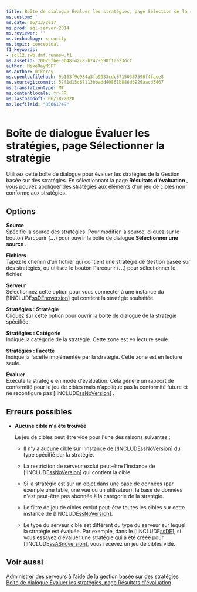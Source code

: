 ```yaml
---
title: Boîte de dialogue Évaluer les stratégies, page Sélection de la stratégie | Microsoft Docs
ms.custom: ''
ms.date: 06/13/2017
ms.prod: sql-server-2014
ms.reviewer: ''
ms.technology: security
ms.topic: conceptual
f1_keywords:
- sql12.swb.dmf.runnow.f1
ms.assetid: 20075fbe-0b48-42c8-b747-690f1aa23dcf
author: MikeRayMSFT
ms.author: mikeray
ms.openlocfilehash: 9b163f9e984a3fa9933cdc57150357596f4face8
ms.sourcegitcommit: 57f1d15c67113bbadd40861b886d6929aacd3467
ms.translationtype: MT
ms.contentlocale: fr-FR
ms.lasthandoff: 06/18/2020
ms.locfileid: "85061749"
---
```

# <a name="evaluate-policies-dialog-box-policy-selection-page"></a>Boîte de dialogue Évaluer les stratégies, page Sélectionner la stratégie
  Utilisez cette boîte de dialogue pour évaluer les stratégies de la Gestion basée sur des stratégies. En sélectionnant la page **Résultats d'évaluation** , vous pouvez appliquer des stratégies aux éléments d'un jeu de cibles non conforme aux stratégies.  
  
## <a name="options"></a>Options  
 **Source**  
 Spécifie la source des stratégies. Pour modifier la source, cliquez sur le bouton Parcourir (**...**) pour ouvrir la boîte de dialogue **Sélectionner une source** .  
  
 **Fichiers**  
 Tapez le chemin d’un fichier qui contient une stratégie de Gestion basée sur des stratégies, ou utilisez le bouton Parcourir (**...**) pour sélectionner le fichier.  
  
 **Serveur**  
 Sélectionnez cette option pour vous connecter à une instance du [!INCLUDE[ssDEnoversion](../../includes/ssdenoversion-md.md)] qui contient la stratégie souhaitée.  
  
 **Stratégies : Stratégie**  
 Cliquez sur cette option pour ouvrir la boîte de dialogue de la stratégie spécifiée.  
  
 **Stratégies : Catégorie**  
 Indique la catégorie de la stratégie. Cette zone est en lecture seule.  
  
 **Stratégies : Facette**  
 Indique la facette implémentée par la stratégie. Cette zone est en lecture seule.  
  
 **Évaluer**  
 Exécute la stratégie en mode d'évaluation. Cela génère un rapport de conformité pour le jeu de cibles mais n'applique pas la conformité future et ne reconfigure pas [!INCLUDE[ssNoVersion](../../includes/ssnoversion-md.md)] .  
  
## <a name="possible-errors"></a>Erreurs possibles  
  
-   **Aucune cible n'a été trouvée**  
  
     Le jeu de cibles peut être vide pour l'une des raisons suivantes :  
  
    -   Il n'y a aucune cible sur l'instance de [!INCLUDE[ssNoVersion](../../includes/ssnoversion-md.md)] du type spécifié par la stratégie.  
  
    -   La restriction de serveur exclut peut-être l'instance de [!INCLUDE[ssNoVersion](../../includes/ssnoversion-md.md)] qui contient la cible.  
  
    -   Si la stratégie est sur un objet dans une base de données (par exemple une table, une vue ou un utilisateur), la base de données n'est peut-être pas abonnée à la catégorie de la stratégie.  
  
    -   Le filtre de jeu de cibles exclut peut-être toutes les cibles sur cette instance de [!INCLUDE[ssNoVersion](../../includes/ssnoversion-md.md)].  
  
    -   Le type du serveur cible est différent du type du serveur sur lequel la stratégie est évaluée. Par exemple, dans le [!INCLUDE[ssDE](../../includes/ssde-md.md)], si vous essayez d'évaluer une stratégie qui a été créée pour [!INCLUDE[ssASnoversion](../../includes/ssasnoversion-md.md)], vous recevez un jeu de cibles vide.  
  
## <a name="see-also"></a>Voir aussi  
 [Administrer des serveurs à l’aide de la gestion basée sur des stratégies](administer-servers-by-using-policy-based-management.md)   
 [Boîte de dialogue Évaluer les stratégies, page Résultats d'évaluation](evaluate-policies-dialog-box-evaluation-results-page.md)  
  
  
